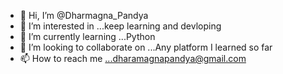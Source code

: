 - 👋 Hi, I’m @Dharmagna_Pandya
- 👀 I’m interested in ...keep learning and devloping
- 🌱 I’m currently learning ...Python
- 💞️ I’m looking to collaborate on ...Any platform I learned so far
- 📫 How to reach me ...dharamagnapandya@gmail.com

<!---
Dharmagna3/Dharmagna3 is a ✨ special ✨ repository because its `README.md` (this file) appears on your GitHub profile.
You can click the Preview link to take a look at your changes.
--->
